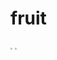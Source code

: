 # fruit
<img src="https://is5-ssl.mzstatic.com/image/thumb/Purple127/v4/1f/c3/bb/1fc3bb9d-3e1b-8d97-e63d-0305925e9377/source/392x696bb.jpg" style="zoom:20%">
<img src="D:\LB的备份\围羊2\Resources\sheep.png" style="zoom:20%">
